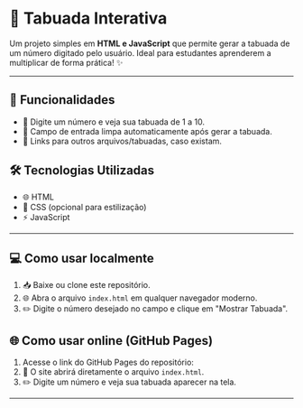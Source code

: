 # 🧮 Tabuada Interativa

Um projeto simples em **HTML e JavaScript** que permite gerar a tabuada de um número digitado pelo usuário. Ideal para estudantes aprenderem a multiplicar de forma prática! ✨

---

## 🚀 Funcionalidades
- 📝 Digite um número e veja sua tabuada de 1 a 10.  
- 🧹 Campo de entrada limpa automaticamente após gerar a tabuada.  
- 🔗 Links para outros arquivos/tabuadas, caso existam.

## 🛠️ Tecnologias Utilizadas
- 🌐 HTML  
- 🎨 CSS (opcional para estilização)  
- ⚡ JavaScript

---

## 💻 Como usar localmente
1. 📥 Baixe ou clone este repositório.  
2. 🌐 Abra o arquivo `index.html` em qualquer navegador moderno.  
3. ✏️ Digite o número desejado no campo e clique em "Mostrar Tabuada".  

## 🌐 Como usar online (GitHub Pages)
1. Acesse o link do GitHub Pages do repositório:
2. 🌟 O site abrirá diretamente o arquivo `index.html`.  
3. ✏️ Digite um número e veja sua tabuada aparecer na tela.

---
